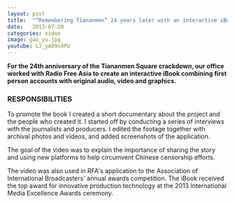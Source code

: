 ```yaml
---
layout: post
title:  "“Remembering Tiananmen” 24 years later with an interactive iBook"
date:   2013-07-20
categories: video
image: gao_yu.jpg
youtube: LJ_yAO9s9PU
---
```


**For the 24th anniversary of the Tiananmen Square crackdown, our office worked with Radio Free Asia to create an interactive iBook combining first person accounts with original audio, video and graphics.**

### RESPONSIBILITIES

To promote the book I created a short documentary about the project and the people who created it. I started off by conducting a series of interviews with the journalists and producers. I edited the footage together with archival photos and videos, and added screenshots of the application.

The goal of the video was to explain the importance of sharing the story and using new platforms to help circumvent Chinese censorship efforts.

The video was also used in RFA's application to the Association of International Broadcasters' annual awards competition. The iBook received the top award for innovative production technology at the 2013 International Media Excellence Awards ceremony.

